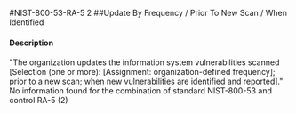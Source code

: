 #NIST-800-53-RA-5 2
##Update By Frequency / Prior To New Scan / When Identified
#### Description
"The organization updates the information system vulnerabilities scanned [Selection (one or more): [Assignment: organization-defined frequency]; prior to a new scan; when new vulnerabilities are identified and reported]."
No information found for the combination of standard NIST-800-53 and control RA-5 (2)
